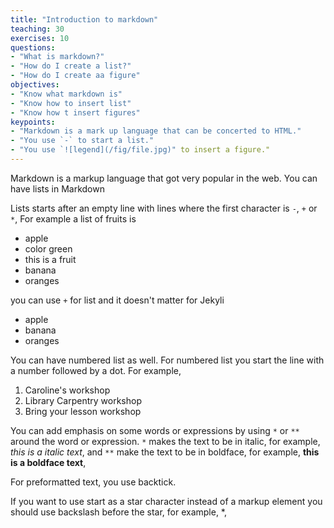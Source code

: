 ```yaml
---
title: "Introduction to markdown"
teaching: 30
exercises: 10
questions:
- "What is markdown?"
- "How do I create a list?"
- "How do I create aa figure"
objectives:
- "Know what markdown is"
- "Know how to insert list"
- "Know how t insert figures"
keypoints:
- "Markdown is a mark up language that can be concerted to HTML."
- "You use `-` to start a list."
- "You use `![legend](/fig/file.jpg)" to insert a figure."
---
```

Markdown is a markup language that got very popular in the web.
You can have lists in Markdown

Lists starts after an empty line
with lines where the first character is `-`, `+` or `*`,
For example
a list of fruits is

- apple
 - color green
  - this is a fruit
- banana
- oranges

you can use `+` for list and it doesn't matter for Jekyli
+ apple
+ banana
+ oranges

You can have numbered list as well. For numbered list you start the line with a number followed by a dot. For example,

1. Caroline's workshop
1. Library Carpentry workshop
1. Bring your lesson workshop

You can add emphasis on some words or expressions by using `*` or `**` around the word or expression.
`*` makes the text to be in italic,
for example, *this is a italic text*,
and `**` make the text to be in boldface,
for example, **this is a boldface text**,

For preformatted text, you use backtick.

If you want to use start as a star character instead of a markup element you should use backslash before the star,
for example, \*,


